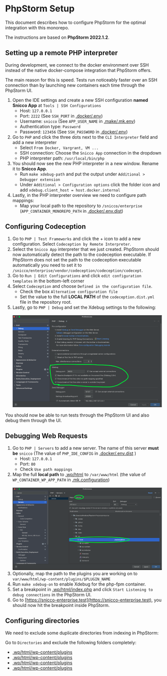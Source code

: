 # PhpStorm Setup

This document describes how to configure PhpStorm for the optimal integration
with this monorepo.

The instructions are based on **PhpStorm 2022.1.2**.

## Setting up a remote PHP interpreter

During development, we connect to the docker environment over SSH instead of 
the native docker-compose integration that PhpStorm offers.

The main reason for this is speed. Tests run noticeably faster over an SSH connection than
by launching new containers each time through the PhpStorm UI.

1. Open the IDE settings and create a new SSH configuration **named Snicco App** at `Tools | SSH Configurations`
   - Host: `127.0.0.1`
   - Port: `2222` (See `SSH_PORT` in [.docker/.env](.docker/.env.dist))
   - Username: `snicco` (See `APP_USER_NAME` in [.make/.mk.env](.make/.mk.env))
   - Authentication type: `Password`
   - Password: `123456` (See `SSH_PASSWORD` in [.docker/.env](.docker/.env.dist))
2. Go to `PHP` and click the three dots next to the `CLI Interpreter` field and add a new interpreter
    - Select `From Docker, Vargrant, VM ...`
    - SSH connection: Choose the `Snicco App` connection in the dropdown
    - PHP interpreter path: `/usr/local/bin/php`
3. You should now see the new PHP interpreter in a new window. Rename it to **Snicco App**.
    - Run `make xdebug-path` and put the output under `Additional > Debugger extension`
    - Under `Additional > Configuration options` click the folder icon and add `xdebug.client_host = host.docker.internal`
4. Lastly, in the PHP interpreter overview we need to configure path mappings:
    - Map your local path to the repository to `/snicco/enterprise` (`APP_CONTAINER_MONOREPO_PATH` in [.docker/.env.dist](.docker/.env.dist))

## Configuring Codeception

1. Go to `PHP | Test Frameworks` and click the + icon to add a new configuration. Select `Codeception by Remote Interpreter`.
2. Select the `Snicco App` interpreter that we just created. PhpStorm should now automatically detect the path to the codeception executable. If PhpStorm does not set the path to the codeception executable automatically you need to set it to `/snicco/enterprise/vendor/codeception/codeception/codecept`.
3. Go to `Run | Edit Configurations` and click `edit configuration templates` in the bottom-left corner
4. Select `Codeception` and choose `Defined in the configuration file`.
    - Check the box `Alternative configuration file`
    - Set the value to the full **LOCAL PATH** of the `codeception.dist.yml` file in the repository root.
5. Lastly, go to `PHP | Debug` and set the Xdebug settings to the following:
   <br>   
   ![](images/xdebug-configuration.png)

You should now be able to run tests through the PhpStorm UI and also debug them through the UI.

## Debugging Web Requests

1. Go to `PHP | Servers` to add a new server. The name of this server **must be** `snicco` (The value of `PHP_IDE_CONFIG` in [.docker/.env.dist](.docker/.env.dist) )
    - Host: `127.0.0.1`
    - Port: `80`
    - Check `Use path mappings`
2. Map the full **local path** to [.wp/html](.wp/html) to `/var/www/html` (the value of `WP_CONTAINER_WP_APP_PATH` in [.mk.configuration](.make/.mk.configuration))
   <br>   
   ![](images/server-configuration.png)
3. Optionally, map the path to the plugins you are working on to `var/www/html/wp-content/plugins/$PLUGIN_NAME`
4. Run `make xdebug-on` to enable Xdebug for the php-fpm container.
5. Set a breakpoint in [.wp/html/index.php](.wp/html/index.php) and click `Start Listening to debug connections` in the PhpStorm UI.
6. Go to [https://snicco-enterprise.test](https://snicco-enterprise.test), you should now hit the breakpoint inside PhpStorm.

## Configuring directories

We need to exclude some duplicate directories from indexing in PhpStorm:

Go to `Directories` and exclude the following folders completely:

 - [.wp/html/wp-content/plugins](.wp/html/wp-content/plugins)
 - [.wp/html/wp-content/plugins](.wp/html/wp-content/mu-plugins)
 - [.wp/html/wp-content/plugins](.wp/html/wp-content/bundle)
 - [.wp/html/wp-content/plugins](.wp/html/wp-content/component)

